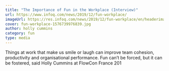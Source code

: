 ```yaml
---
title: "The Importance of Fun in the Workplace (Interview)"
url: https://www.infoq.com/news/2019/12/fun-workplace/
imageUrl: https://res.infoq.com/news/2019/12/fun-workplace/en/headerimage/fun-workplace-1576739976839.jpg
cover: fun-workplace-1576739976839.jpg
author: holly cummins
category: fun
type: media
---
```


Things at work that make us smile or laugh can improve team cohesion, productivity and organisational performance. Fun can’t be forced, but it can be fostered, said Holly Cummins at FlowCon France 201
